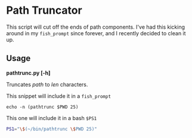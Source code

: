 # Path Truncator

This script will cut off the ends of path components. I've had this kicking
around in my `fish_prompt` since forever, and I recently decided to clean it
up.

## Usage

**pathtrunc.py [-h] <path> <len>**

Truncates *path* to *len* characters.

This snippet will include it in a `fish_prompt`

```fish
echo -n (pathtrunc $PWD 25)
```

This one will include it in a bash `$PS1`

```bash
PS1="\$(~/bin/pathtrunc \$PWD 25)"
```
